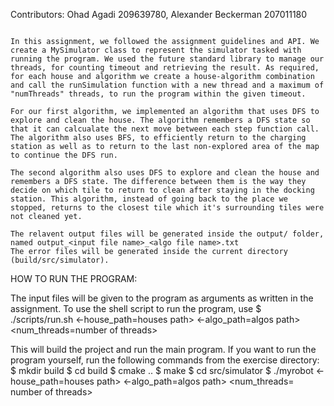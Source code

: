 Contributors: Ohad Agadi 209639780, Alexander Beckerman 207011180 

~~~~~~~~~~~~~

In this assignment, we followed the assignment guidelines and API. We create a MySimulator class to represent the simulator tasked with running the program. We used the future standard library to manage our threads, for counting timeout and retrieving the result. As required, for each house and algorithm we create a house-algorithm combination and call the runSimulation function with a new thread and a maximum of "numThreads" threads, to run the program within the given timeout.

For our first algorithm, we implemented an algorithm that uses DFS to explore and clean the house. The algorithm remembers a DFS state so that it can calcualate the next move between each step function call. The algorithm also uses BFS, to efficiently return to the charging station as well as to return to the last non-explored area of the map to continue the DFS run.

The second algorithm also uses DFS to explore and clean the house and remembers a DFS state. The difference between them is the way they decide on which tile to return to clean after staying in the docking station. This algorithm, instead of going back to the place we stopped, returns to the closest tile which it's surrounding tiles were not cleaned yet.

The relavent output files will be generated inside the output/ folder, named output_<input file name>_<algo file name>.txt
The error files will be generated inside the current directory (build/src/simulator).
~~~~~~~~~~~~~

HOW TO RUN THE PROGRAM:

The input files will be given to the program as arguments as written in the assignment. To use the shell script to run the program, use 
    $ ./scripts/run.sh <-house_path=houses path> <-algo_path=algos path> <num_threads=number of threads>
    
This will build the project and run the main program. If you want to run the program yourself, run the following commands from the exercise directory:
$ mkdir build
$ cd build
$ cmake ..
$ make
$ cd src/simulator
$ ./myrobot <-house_path=houses path> <-algo_path=algos path> <num_threads= number of threads>

